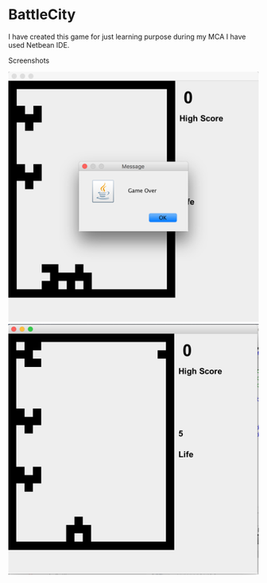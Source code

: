 # BattleCity
I have created this game for just learning purpose during my MCA
I have used Netbean IDE.

Screenshots

![Alt text](https://github.com/siddhpuraamitr/BattleCity/blob/master/screenshots/Screen%20Shot%202016-05-30%20at%2012.21.47%20PM.png "Optional title")
![Alt text](https://github.com/siddhpuraamitr/BattleCity/blob/master/screenshots/Screen%20Shot%202016-05-30%20at%2012.22.16%20PM.png "Optional title")

